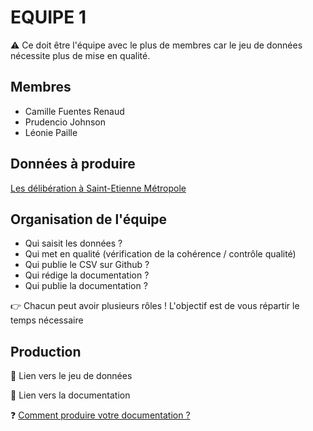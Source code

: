 # EQUIPE 1

⚠️ Ce doit être l'équipe avec le plus de membres car le jeu de données nécessite plus de mise en qualité.

## Membres

- Camille Fuentes Renaud
- Prudencio Johnson
- Léonie Paille

## Données à produire

[Les délibération à Saint-Etienne Métropole](/README.md#délibérations-de-la-métropole-de-saint-etienne)

## Organisation de l'équipe

- Qui saisit les données ? 
- Qui met en qualité (vérification de la cohérence / contrôle qualité)
- Qui publie le CSV sur Github ?
- Qui rédige la documentation ?
- Qui publie la documentation ?

👉 Chacun peut avoir plusieurs rôles ! L'objectif est de vous répartir le temps nécessaire

## Production

🔗 Lien vers le jeu de données

🔗 Lien vers la documentation

❓ [Comment produire votre documentation ?](/README.md#-la-documentation)
